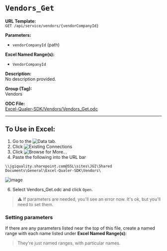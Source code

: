 # `Vendors_Get`

**URL Template:**  
`GET /api/service/vendors/{vendorCompanyId}`

**Parameters:**  
- `vendorCompanyId` (path)

**Excel Named Range(s):**  
- `VendorCompanyId`

**Description:**  
No description provided.

**Group (Tag):**  
Vendors

**ODC File:**  
[Excel-Qualer-SDK/Vendors/Vendors_Get.odc](https://github.com/Johnson-Gage-Inspection-Inc/qualer-sdk-odc/blob/main/Excel-Qualer-SDK/Vendors/Vendors_Get.odc)

---

To Use in Excel:
---

1. Go to the ![`Data`](https://github.com/user-attachments/assets/da437a70-57b3-4c5b-bb01-4910ece19ed1)
 tab.
3. Click ![Existing Connections](https://github.com/user-attachments/assets/a2f1ed67-b2e0-4c23-ac90-68c870e60289)
4. Click ![`Browse for More...`](https://github.com/user-attachments/assets/8e698494-6865-41e7-b6fa-043aea81809a)
5. Paste the following into the URL bar
```
\\jgiquality.sharepoint.com@SSL\sites\JGI\Shared Documents\General\Excel-Qualer-SDK\Vendors\
```

![image](https://github.com/user-attachments/assets/1e1a8d87-0377-446d-aaf5-d78562991db3)

6. Select Vendors_Get.odc and click `Open`.

> ⚠️ If parameters are needed, you'll see an error now. It's ok, but you'll need to set them.

### Setting parameters
If there are any parameters listed near the top of this file, create a named range with each name listed under **Excel Named Range(s):**
> They're just named ranges, with particular names.
